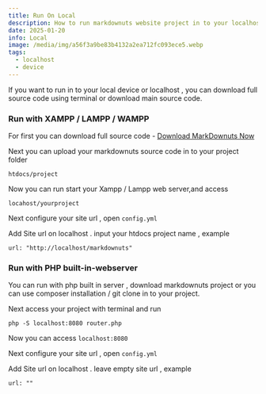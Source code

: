 ```yaml
---
title: Run On Local
description: How to run markdownuts website project in to your localhost or local devices.
date: 2025-01-20
info: Local
image: /media/img/a56f3a9be83b4132a2ea712fc093ece5.webp
tags:
  - localhost
  - device
---
```

If you want to run in to your local device or localhost , you can download full source code using terminal or download main source code.

### Run with XAMPP / LAMPP / WAMPP

For first you can download full source code - [Download MarkDownuts Now](https://creativitaz.gumroad.com/l/markdownuts-starter)

Next you can upload your markdownuts source code in to your project folder 

```
htdocs/project
```

Now you can run start your Xampp / Lampp web server,and access 

```
locahost/yourproject
```

Next configure your site url , open `config.yml`

Add Site url on localhost . input your htdocs project name , example

```
url: "http://localhost/markdownuts"
```

### Run with PHP built-in-webserver

You can run with php built in server , download markdownuts project or you can use composer installation / git clone in to your project.

Next access your project with terminal and run

```
php -S localhost:8080 router.php
```

Now you can access `localhost:8080`

Next configure your site url , open `config.yml`

Add Site url on localhost . leave empty site url , example

```
url: ""
```

